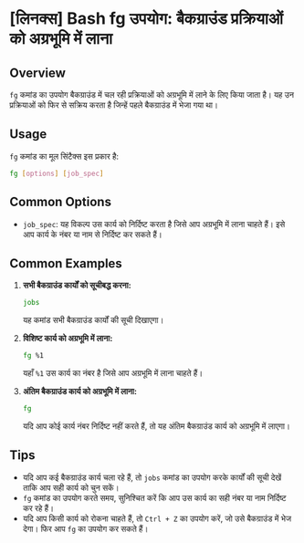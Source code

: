 # [लिनक्स] Bash fg उपयोग: बैकग्राउंड प्रक्रियाओं को अग्रभूमि में लाना

## Overview
`fg` कमांड का उपयोग बैकग्राउंड में चल रही प्रक्रियाओं को अग्रभूमि में लाने के लिए किया जाता है। यह उन प्रक्रियाओं को फिर से सक्रिय करता है जिन्हें पहले बैकग्राउंड में भेजा गया था।

## Usage
`fg` कमांड का मूल सिंटैक्स इस प्रकार है:

```bash
fg [options] [job_spec]
```

## Common Options
- `job_spec`: यह विकल्प उस कार्य को निर्दिष्ट करता है जिसे आप अग्रभूमि में लाना चाहते हैं। इसे आप कार्य के नंबर या नाम से निर्दिष्ट कर सकते हैं।

## Common Examples
1. **सभी बैकग्राउंड कार्यों को सूचीबद्ध करना:**
   ```bash
   jobs
   ```
   यह कमांड सभी बैकग्राउंड कार्यों की सूची दिखाएगा।

2. **विशिष्ट कार्य को अग्रभूमि में लाना:**
   ```bash
   fg %1
   ```
   यहाँ `%1` उस कार्य का नंबर है जिसे आप अग्रभूमि में लाना चाहते हैं।

3. **अंतिम बैकग्राउंड कार्य को अग्रभूमि में लाना:**
   ```bash
   fg
   ```
   यदि आप कोई कार्य नंबर निर्दिष्ट नहीं करते हैं, तो यह अंतिम बैकग्राउंड कार्य को अग्रभूमि में लाएगा।

## Tips
- यदि आप कई बैकग्राउंड कार्य चला रहे हैं, तो `jobs` कमांड का उपयोग करके कार्यों की सूची देखें ताकि आप सही कार्य को चुन सकें।
- `fg` कमांड का उपयोग करते समय, सुनिश्चित करें कि आप उस कार्य का सही नंबर या नाम निर्दिष्ट कर रहे हैं।
- यदि आप किसी कार्य को रोकना चाहते हैं, तो `Ctrl + Z` का उपयोग करें, जो उसे बैकग्राउंड में भेज देगा। फिर आप `fg` का उपयोग कर सकते हैं।